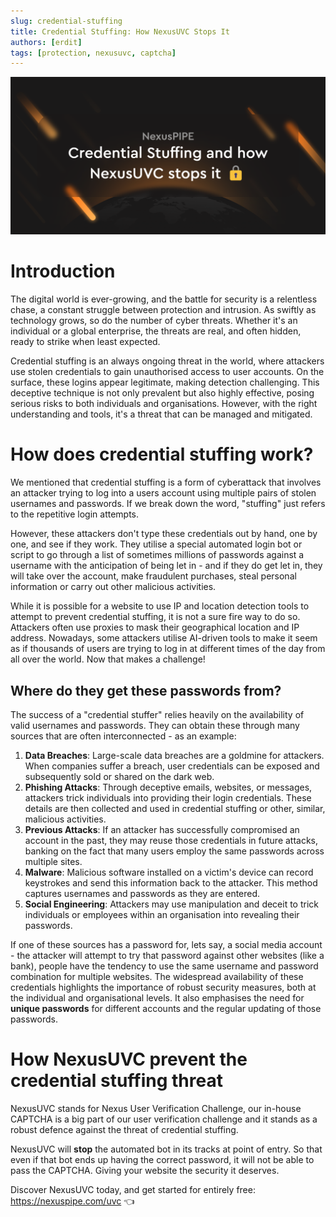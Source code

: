 ```yaml
---
slug: credential-stuffing
title: Credential Stuffing: How NexusUVC Stops It
authors: [erdit] 
tags: [protection, nexusuvc, captcha]
---
```


![Credential Stuffing and how NexusPIPE stop it](/static/img/cards/credentialstuffing.png)

# Introduction
The digital world is ever-growing, and the battle for security is a relentless chase, a constant struggle between protection and intrusion. As swiftly as technology grows, so do the number of cyber threats. Whether it's an individual or a global enterprise, the threats are real, and often hidden, ready to strike when least expected.

<!--truncate-->

Credential stuffing is an always ongoing threat in the world, where attackers use stolen credentials to gain unauthorised access to user accounts. On the surface, these logins appear legitimate, making detection challenging. This deceptive technique is not only prevalent but also highly effective, posing serious risks to both individuals and organisations. However, with the right understanding and tools, it's a threat that can be managed and mitigated.

# How does credential stuffing work?
We mentioned that credential stuffing is a form of cyberattack that involves an attacker trying to log into a users account using multiple pairs of stolen usernames and passwords. If we break down the word, "stuffing" just refers to the repetitive login attempts.

However, these attackers don't type these credentials out by hand, one by one, and see if they work. They utilise a special automated login bot or script to go through a list of sometimes millions of passwords against a username with the anticipation of being let in - and if they do get let in, they will take over the account, make fraudulent purchases, steal personal information or carry out other malicious activities.

While it is possible for a website to use IP and location detection tools to attempt to prevent credential stuffing, it is not a sure fire way to do so. Attackers often use proxies to mask their geographical location and IP address. Nowadays, some attackers utilise AI-driven tools to make it seem as if thousands of users are trying to log in at different times of the day from all over the world. Now that makes a challenge!

## Where do they get these passwords from?
The success of a "credential stuffer" relies heavily on the availability of valid usernames and passwords. They can obtain these through many sources that are often interconnected - as an example:

1. **Data Breaches**: Large-scale data breaches are a goldmine for attackers. When companies suffer a breach, user credentials can be exposed and subsequently sold or shared on the dark web.
2. **Phishing Attacks**: Through deceptive emails, websites, or messages, attackers trick individuals into providing their login credentials. These details are then collected and used in credential stuffing or other, similar, malicious activities.
3. **Previous Attacks**: If an attacker has successfully compromised an account in the past, they may reuse those credentials in future attacks, banking on the fact that many users employ the same passwords across multiple sites.
4. **Malware**: Malicious software installed on a victim's device can record keystrokes and send this information back to the attacker. This method captures usernames and passwords as they are entered.
5. **Social Engineering**: Attackers may use manipulation and deceit to trick individuals or employees within an organisation into revealing their passwords.

If one of these sources has a password for, lets say, a social media account - the attacker will attempt to try that password against other websites (like a bank), people have the tendency to use the same username and password combination for multiple websites. The widespread availability of these credentials highlights the importance of robust security measures, both at the individual and organisational levels. It also emphasises the need for **unique passwords** for different accounts and the regular updating of those passwords.

# How NexusUVC prevent the credential stuffing threat

NexusUVC stands for Nexus User Verification Challenge, our in-house CAPTCHA is a big part of our user verification challenge and it stands as a robust defence against the threat of credential stuffing.

NexusUVC will **stop** the automated bot in its tracks at point of entry. So that even if that bot ends up having the correct password, it will not be able to pass the CAPTCHA. Giving your website the security it deserves.

Discover NexusUVC today, and get started for entirely free: https://nexuspipe.com/uvc 👈
